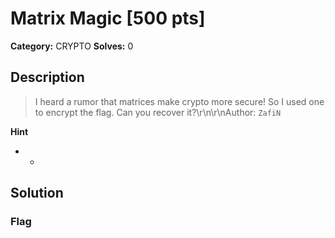 # Matrix Magic [500 pts]

**Category:** CRYPTO
**Solves:** 0

## Description
>I heard a rumor that matrices make crypto more secure! So I used one to encrypt the flag. Can you recover it?\r\n\r\nAuthor: ``ZafiN``

**Hint**
* -

## Solution

### Flag

